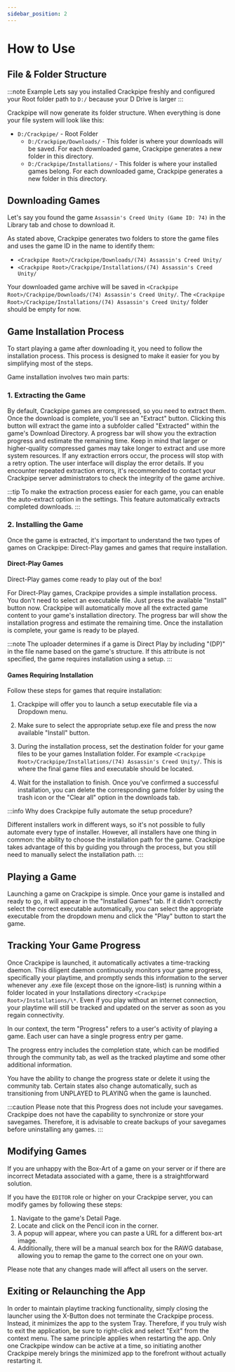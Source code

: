 ```yaml
---
sidebar_position: 2
---
```


# How to Use

## File & Folder Structure

:::note Example
Lets say you installed Crackpipe freshly and configured your Root folder path to `D:/` because your D Drive is larger
:::

Crackpipe will now generate its folder structure. When everything is done your file system will look like this:

- `D:/Crackpipe/` - Root Folder
  - `D:/Crackpipe/Downloads/` - This folder is where your downloads will be saved. For each downloaded game, Crackpipe generates a new folder in this directory.
  - `D:/Crackpipe/Installations/` - This folder is where your installed games belong. For each downloaded game, Crackpipe generates a new folder in this directory.

## Downloading Games

Let's say you found the game `Assassin's Creed Unity (Game ID: 74)` in the Library tab and chose to download it.

As stated above, Crackpipe generates two folders to store the game files and uses the game ID in the name to identify them:

- `<Crackpipe Root>/Crackpipe/Downloads/(74) Assassin's Creed Unity/`
- `<Crackpipe Root>/Crackpipe/Installations/(74) Assassin's Creed Unity/`

Your downloaded game archive will be saved in `<Crackpipe Root>/Crackpipe/Downloads/(74) Assassin's Creed Unity/`. The `<Crackpipe Root>/Crackpipe/Installations/(74) Assassin's Creed Unity/` folder should be empty for now.

## Game Installation Process

To start playing a game after downloading it, you need to follow the installation process. This process is designed to make it easier for you by simplifying most of the steps.

Game installation involves two main parts:

### 1. Extracting the Game

By default, Crackpipe games are compressed, so you need to extract them. Once the download is complete, you'll see an "Extract" button. Clicking this button will extract the game into a subfolder called "Extracted" within the game's Download Directory. A progress bar will show you the extraction progress and estimate the remaining time. Keep in mind that larger or higher-quality compressed games may take longer to extract and use more system resources. If any extraction errors occur, the process will stop with a retry option. The user interface will display the error details. If you encounter repeated extraction errors, it's recommended to contact your Crackpipe server administrators to check the integrity of the game archive.

:::tip
To make the extraction process easier for each game, you can enable the auto-extract option in the settings. This feature automatically extracts completed downloads.
:::

### 2. Installing the Game

Once the game is extracted, it's important to understand the two types of games on Crackpipe: Direct-Play games and games that require installation.

#### Direct-Play Games

Direct-Play games come ready to play out of the box!

For Direct-Play games, Crackpipe provides a simple installation process. You don't need to select an executable file. Just press the available "Install" button now. Crackpipe will automatically move all the extracted game content to your game's installation directory. The progress bar will show the installation progress and estimate the remaining time. Once the installation is complete, your game is ready to be played.

:::note
The uploader determines if a game is Direct Play by including "(DP)" in the file name based on the game's structure. If this attribute is not specified, the game requires installation using a setup.
:::

#### Games Requiring Installation

Follow these steps for games that require installation:

1. Crackpipe will offer you to launch a setup executable file via a Dropdown menu.

2. Make sure to select the appropriate setup.exe file and press the now available "Install" button.

3. During the installation process, set the destination folder for your game files to be your games Installation folder. For example `<Crackpipe Root>/Crackpipe/Installations/(74) Assassin's Creed Unity/`. This is where the final game files and executable should be located.

4. Wait for the installation to finish. Once you've confirmed a successful installation, you can delete the corresponding game folder by using the trash icon or the "Clear all" option in the downloads tab.

:::info Why does Crackpipe fully automate the setup procedure?

Different installers work in different ways, so it's not possible to fully automate every type of installer. However, all installers have one thing in common: the ability to choose the installation path for the game. Crackpipe takes advantage of this by guiding you through the process, but you still need to manually select the installation path.
:::

## Playing a Game

Launching a game on Crackpipe is simple. Once your game is installed and ready to go, it will appear in the "Installed Games" tab. If it didn't correctly select the correct executable automatically, you can select the appropriate executable from the dropdown menu and click the "Play" button to start the game.

## Tracking Your Game Progress

Once Crackpipe is launched, it automatically activates a time-tracking daemon. This diligent daemon continuously monitors your game progress, specifically your playtime, and promptly sends this information to the server whenever any .exe file (except those on the ignore-list) is running within a folder located in your Installations directory `<Crackpipe Root>/Installations/\*`. Even if you play without an internet connection, your playtime will still be tracked and updated on the server as soon as you regain connectivity.

In our context, the term "Progress" refers to a user's activity of playing a game. Each user can have a single progress entry per game.

The progress entry includes the completion state, which can be modified through the community tab, as well as the tracked playtime and some other additional information.

You have the ability to change the progress state or delete it using the community tab. Certain states also change automatically, such as transitioning from UNPLAYED to PLAYING when the game is launched.

:::caution
Please note that this Progress does not include your savegames. Crackpipe does not have the capability to synchronize or store your savegames. Therefore, it is advisable to create backups of your savegames before uninstalling any games.
:::

## Modifying Games

If you are unhappy with the Box-Art of a game on your server or if there are incorrect Metadata associated with a game, there is a straightforward solution.

If you have the `EDITOR` role or higher on your Crackpipe server, you can modify games by following these steps:

1. Navigate to the game's Detail Page.
2. Locate and click on the Pencil icon in the corner.
3. A popup will appear, where you can paste a URL for a different box-art image.
4. Additionally, there will be a manual search box for the RAWG database, allowing you to remap the game to the correct one on your own.

Please note that any changes made will affect all users on the server.

## Exiting or Relaunching the App

In order to maintain playtime tracking functionality, simply closing the launcher using the X-Button does not terminate the Crackpipe process. Instead, it minimizes the app to the system Tray. Therefore, if you truly wish to exit the application, be sure to right-click and select "Exit" from the context menu. The same principle applies when restarting the app. Only one Crackpipe window can be active at a time, so initiating another Crackpipe merely brings the minimized app to the forefront without actually restarting it.
